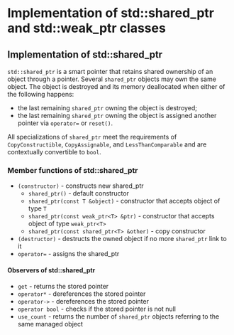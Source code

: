 # Implementation of std::shared_ptr and std::weak_ptr classes

## Implementation of std::shared_ptr

`std::shared_ptr` is a smart pointer that retains shared ownership of an object through a pointer. Several `shared_ptr` objects may own the same object. The object is destroyed and its memory deallocated when either of the following happens:

- the last remaining `shared_ptr` owning the object is destroyed;
- the last remaining `shared_ptr` owning the object is assigned another pointer via `operator=` or `reset()`.

All specializations of `shared_ptr` meet the requirements of `CopyConstructible`, `CopyAssignable`, and `LessThanComparable` and are contextually convertible to `bool`.

### Member functions of std::shared_ptr

- `(constructor)` - constructs new shared_ptr
  - `shared_ptr()` - default constructor
  - `shared_ptr(const T &object)` - constructor that accepts object of type `T`
  - `shared_ptr(const weak_ptr<T> &ptr)` - constructor that accepts object of type `weak_ptr<T>`
  - `shared_ptr(const shared_ptr<T> &other)` - copy constructor
- `(destructor)` - destructs the owned object if no more `shared_ptr` link to it
- `operator=` - assigns the shared_ptr

#### Observers of std::shared_ptr

- `get` - returns the stored pointer
- `operator*` - dereferences the stored pointer
- `operator->` - dereferences the stored pointer
- `operator bool` - checks if the stored pointer is not null
- `use_count` - returns the number of `shared_ptr` objects referring to the same managed object
